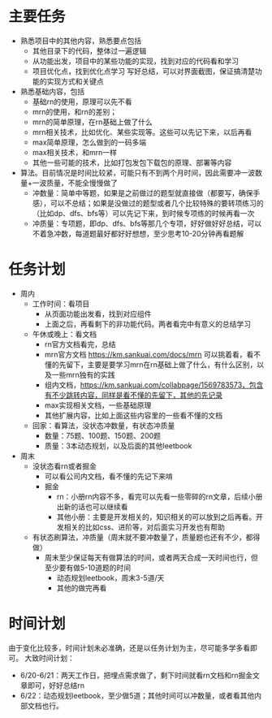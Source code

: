 # 主要任务

- 熟悉项目中的其他内容，熟悉要点包括
    - 其他目录下的代码，整体过一遍逻辑
    - 从功能出发，项目中的某些功能的实现，找到对应的代码看和学习
    - 项目优化点，找到优化点学习
    写好总结，可以对界面截图，保证搞清楚功能的实现方式和关键点
- 熟悉基础内容，包括
    - 基础rn的使用，原理可以先不看
    - mrn的使用，和rn的差别；
    - mrn的简单原理，在rn基础上做了什么
    - mrn相关技术，比如优化、某些实现等。这些可以先记下来，以后再看
    - max简单原理，怎么做到的一码多端
    - max相关技术，和mrn一样
    - 其他一些可能的技术，比如打包发包下载包的原理、部署等内容
- 算法。目前情况是时间比较紧，可能只有不到两个月时间，因此需要冲一波数量+一波质量，不能全慢慢做了
    - 冲数量：简单中等题，如果是之前做过的题型就直接做（都要写，确保手感），可以不总结；如果是没做过的题型或者几个比较特殊的要转项练习的（比如dp、dfs、bfs等）可以先记下来，到时候专项练的时候再看一次
    - 冲质量：专项题，即dp、dfs、bfs等那几个专项，好好做好好总结，可以不着急冲数，每道题最好都好好想想，至少思考10-20分钟再看题解

# 任务计划

- 周内
    - 工作时间：看项目
        - 从页面功能出发看，找到对应组件
        - 上面之后，再看剩下的非功能代码。两者看完中有意义的总结学习
    - 午休或晚上：看文档
        - rn官方文档看完，总结
        - mrn官方文档 https://km.sankuai.com/docs/mrn 可以挑着看，看不懂的先留下，主要是要学习mrn在rn基础上做了什么，有什么区别，以及一些mrn独有的实践
        - 组内文档，https://km.sankuai.com/collabpage/1569783573，包含有不少跳转内容，同样是看不懂的先留下，其他的先记录
        - max实现相关文档，一些基础原理
        - 其他扩展内容，比如上面这些内容里的一些看不懂的文档
    - 回家：看算法，没状态冲数量，有状态冲质量
        - 数量：75题、100题、150题、200题
        - 质量：3本动态规划，以及后面的其他leetbook
- 周末
    - 没状态看rn或者掘金
        - 可以看公司内文档，看不懂的先记下来啃
        - 掘金
            - rn：小册rn内容不多，看完可以先看一些零碎的rn文章，后续小册出新的话也可以继续看
            - 其他小册：主要是开发相关的，知识相关的可以放到之后再看。开发相关的比如css、进阶等，对后面实习开发也有帮助
    - 有状态刷算法，冲质量（周末就不要冲数量了，质量题也还有不少，都得做）
        - 周末至少保证每天有做算法的时间，或者两天合成一天时间也行，但至少要有做5-10道题的时间
            - 动态规划leetbook，周末3-5道/天
            - 其他的做完再看

# 时间计划

由于变化比较多，时间计划未必准确，还是以任务计划为主，尽可能多学多看即可。
大致时间计划：
- 6/20-6/21：两天工作日，把埋点需求做了，剩下时间就看rn文档和rn掘金文章即可，好好总结rn
- 6/22：动态规划leetbook，至少做5道；其他时间可以冲数量，或者看其他内部文档也行。
